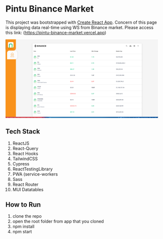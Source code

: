 # Pintu Binance Market

This project was bootstrapped with [Create React App](https://github.com/facebook/create-react-app). Concern of this page is displaying data real-time using WS from Binance market. Please access this link: (https://pintu-binance-market.vercel.app)

![alt text](https://github.com/moronkids/pintu-binance-market/blob/development/src/assets/img/desktop.png)

## Tech Stack
1. ReactJS
2. React-Query
3. React Hooks
4. TailwindCSS
5. Cypress
6. ReactTestingLibrary
7. PWA (service-workers
8. Sass
9. React Router
10. MUI Datatables

## How to Run
1. clone the repo
2. open the root folder from app that you cloned
3. npm install
4. npm start

